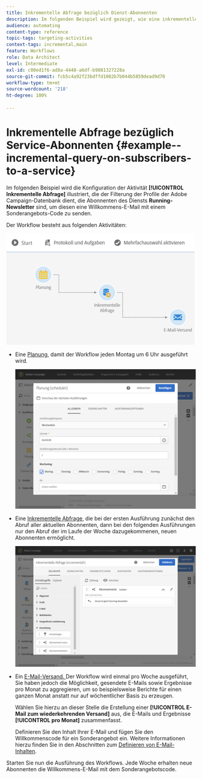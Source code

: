 ```yaml
---
title: Inkrementelle Abfrage bezüglich Dienst-Abonnenten
description: Im folgenden Beispiel wird gezeigt, wie eine inkrementelle Abfrageaktivität konfiguriert wird, um Abonnenten eines Dienstes zu filtern.
audience: automating
content-type: reference
topic-tags: targeting-activities
context-tags: incremental,main
feature: Workflows
role: Data Architect
level: Intermediate
exl-id: c80ed1f6-ad8a-4448-a6df-b9881327228a
source-git-commit: fcb5c4a92f23bdffd1082b7b044b5859dead9d70
workflow-type: tm+mt
source-wordcount: '218'
ht-degree: 100%

---
```


# Inkrementelle Abfrage bezüglich Service-Abonnenten {#example--incremental-query-on-subscribers-to-a-service}

Im folgenden Beispiel wird die Konfiguration der Aktivität **[!UICONTROL Inkrementelle Abfrage]** illustriert, die der Filterung der Profile der Adobe Campaign-Datenbank dient, die Abonnenten des Diensts **Running-Newsletter** sind, um diesen eine Willkommens-E-Mail mit einem Sonderangebots-Code zu senden.

Der Workflow besteht aus folgenden Aktivitäten:

![](assets/incremental_query_example1.png)

* Eine [Planung](../../automating/using/scheduler.md), damit der Workflow jeden Montag um 6 Uhr ausgeführt wird.

  ![](assets/incremental_query_example2.png)

* Eine [Inkrementelle Abfrage](../../automating/using/incremental-query.md), die bei der ersten Ausführung zunächst den Abruf aller aktuellen Abonnenten, dann bei den folgenden Ausführungen nur den Abruf der im Laufe der Woche dazugekommenen, neuen Abonnenten ermöglicht.

  ![](assets/incremental_query_example3.png)

* Ein [E-Mail-Versand. ](../../automating/using/email-delivery.md) Der Workflow wird einmal pro Woche ausgeführt, Sie haben jedoch die Möglichkeit, gesendete E-Mails sowie Ergebnisse pro Monat zu aggregieren, um so beispielsweise Berichte für einen ganzen Monat anstatt nur auf wöchentlicher Basis zu erzeugen.

  Wählen Sie hierzu an dieser Stelle die Erstellung einer **[!UICONTROL E-Mail zum wiederkehrenden Versand]** aus, die E-Mails und Ergebnisse **[!UICONTROL pro Monat]** zusammenfasst.

  Definieren Sie den Inhalt Ihrer E-Mail und fügen Sie den Willkommenscode für ein Sonderangebot ein. Weitere Informationen hierzu finden Sie in den Abschnitten zum [Definieren von E-Mail-Inhalten](../../designing/using/personalization.md).

Starten Sie nun die Ausführung des Workflows. Jede Woche erhalten neue Abonnenten die Willkommens-E-Mail mit dem Sonderangebotscode.
